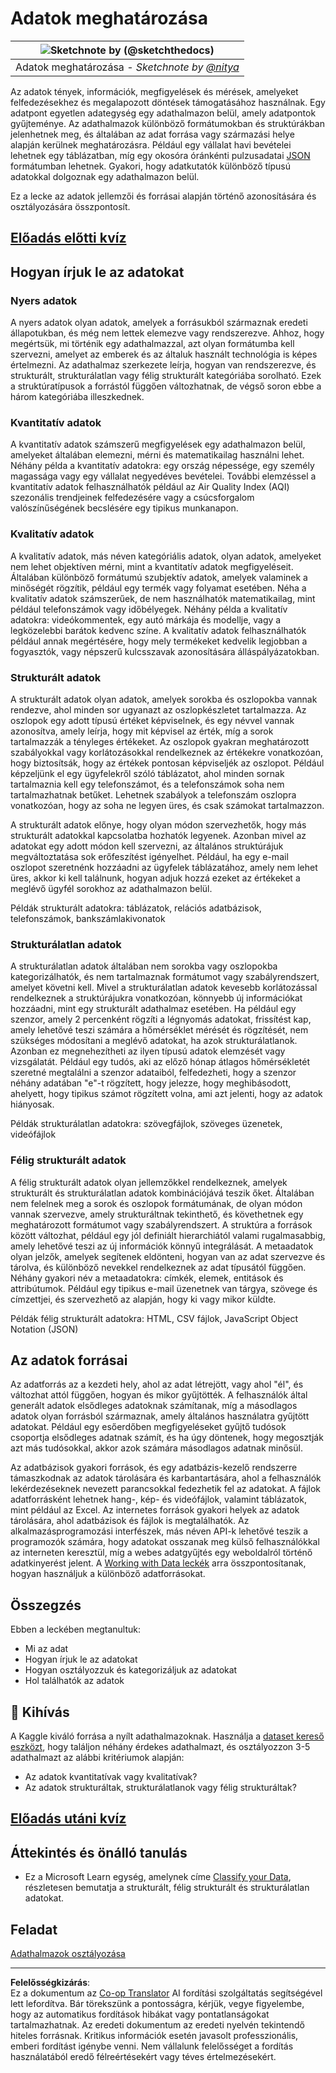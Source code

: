 <!--
CO_OP_TRANSLATOR_METADATA:
{
  "original_hash": "1228edf3572afca7d7cdcd938b6b4984",
  "translation_date": "2025-09-04T22:19:38+00:00",
  "source_file": "1-Introduction/03-defining-data/README.md",
  "language_code": "hu"
}
-->
# Adatok meghatározása

|![ Sketchnote by [(@sketchthedocs)](https://sketchthedocs.dev) ](../../sketchnotes/03-DefiningData.png)|
|:---:|
|Adatok meghatározása - _Sketchnote by [@nitya](https://twitter.com/nitya)_ |

Az adatok tények, információk, megfigyelések és mérések, amelyeket felfedezésekhez és megalapozott döntések támogatásához használnak. Egy adatpont egyetlen adategység egy adathalmazon belül, amely adatpontok gyűjteménye. Az adathalmazok különböző formátumokban és struktúrákban jelenhetnek meg, és általában az adat forrása vagy származási helye alapján kerülnek meghatározásra. Például egy vállalat havi bevételei lehetnek egy táblázatban, míg egy okosóra óránkénti pulzusadatai [JSON](https://stackoverflow.com/a/383699) formátumban lehetnek. Gyakori, hogy adatkutatók különböző típusú adatokkal dolgoznak egy adathalmazon belül.

Ez a lecke az adatok jellemzői és forrásai alapján történő azonosítására és osztályozására összpontosít.

## [Előadás előtti kvíz](https://purple-hill-04aebfb03.1.azurestaticapps.net/quiz/4)
## Hogyan írjuk le az adatokat

### Nyers adatok
A nyers adatok olyan adatok, amelyek a forrásukból származnak eredeti állapotukban, és még nem lettek elemezve vagy rendszerezve. Ahhoz, hogy megértsük, mi történik egy adathalmazzal, azt olyan formátumba kell szervezni, amelyet az emberek és az általuk használt technológia is képes értelmezni. Az adathalmaz szerkezete leírja, hogyan van rendszerezve, és strukturált, strukturálatlan vagy félig strukturált kategóriába sorolható. Ezek a struktúratípusok a forrástól függően változhatnak, de végső soron ebbe a három kategóriába illeszkednek.

### Kvantitatív adatok
A kvantitatív adatok számszerű megfigyelések egy adathalmazon belül, amelyeket általában elemezni, mérni és matematikailag használni lehet. Néhány példa a kvantitatív adatokra: egy ország népessége, egy személy magassága vagy egy vállalat negyedéves bevételei. További elemzéssel a kvantitatív adatok felhasználhatók például az Air Quality Index (AQI) szezonális trendjeinek felfedezésére vagy a csúcsforgalom valószínűségének becslésére egy tipikus munkanapon.

### Kvalitatív adatok
A kvalitatív adatok, más néven kategóriális adatok, olyan adatok, amelyeket nem lehet objektíven mérni, mint a kvantitatív adatok megfigyeléseit. Általában különböző formátumú szubjektív adatok, amelyek valaminek a minőségét rögzítik, például egy termék vagy folyamat esetében. Néha a kvalitatív adatok számszerűek, de nem használhatók matematikailag, mint például telefonszámok vagy időbélyegek. Néhány példa a kvalitatív adatokra: videókommentek, egy autó márkája és modellje, vagy a legközelebbi barátok kedvenc színe. A kvalitatív adatok felhasználhatók például annak megértésére, hogy mely termékeket kedvelik legjobban a fogyasztók, vagy népszerű kulcsszavak azonosítására álláspályázatokban.

### Strukturált adatok
A strukturált adatok olyan adatok, amelyek sorokba és oszlopokba vannak rendezve, ahol minden sor ugyanazt az oszlopkészletet tartalmazza. Az oszlopok egy adott típusú értéket képviselnek, és egy névvel vannak azonosítva, amely leírja, hogy mit képvisel az érték, míg a sorok tartalmazzák a tényleges értékeket. Az oszlopok gyakran meghatározott szabályokkal vagy korlátozásokkal rendelkeznek az értékekre vonatkozóan, hogy biztosítsák, hogy az értékek pontosan képviseljék az oszlopot. Például képzeljünk el egy ügyfelekről szóló táblázatot, ahol minden sornak tartalmaznia kell egy telefonszámot, és a telefonszámok soha nem tartalmazhatnak betűket. Lehetnek szabályok a telefonszám oszlopra vonatkozóan, hogy az soha ne legyen üres, és csak számokat tartalmazzon.

A strukturált adatok előnye, hogy olyan módon szervezhetők, hogy más strukturált adatokkal kapcsolatba hozhatók legyenek. Azonban mivel az adatokat egy adott módon kell szervezni, az általános struktúrájuk megváltoztatása sok erőfeszítést igényelhet. Például, ha egy e-mail oszlopot szeretnénk hozzáadni az ügyfelek táblázatához, amely nem lehet üres, akkor ki kell találnunk, hogyan adjuk hozzá ezeket az értékeket a meglévő ügyfél sorokhoz az adathalmazon belül.

Példák strukturált adatokra: táblázatok, relációs adatbázisok, telefonszámok, bankszámlakivonatok

### Strukturálatlan adatok
A strukturálatlan adatok általában nem sorokba vagy oszlopokba kategorizálhatók, és nem tartalmaznak formátumot vagy szabályrendszert, amelyet követni kell. Mivel a strukturálatlan adatok kevesebb korlátozással rendelkeznek a struktúrájukra vonatkozóan, könnyebb új információkat hozzáadni, mint egy strukturált adathalmaz esetében. Ha például egy szenzor, amely 2 percenként rögzíti a légnyomás adatokat, frissítést kap, amely lehetővé teszi számára a hőmérséklet mérését és rögzítését, nem szükséges módosítani a meglévő adatokat, ha azok strukturálatlanok. Azonban ez megnehezítheti az ilyen típusú adatok elemzését vagy vizsgálatát. Például egy tudós, aki az előző hónap átlagos hőmérsékletét szeretné megtalálni a szenzor adataiból, felfedezheti, hogy a szenzor néhány adatában "e"-t rögzített, hogy jelezze, hogy meghibásodott, ahelyett, hogy tipikus számot rögzített volna, ami azt jelenti, hogy az adatok hiányosak.

Példák strukturálatlan adatokra: szövegfájlok, szöveges üzenetek, videófájlok

### Félig strukturált adatok
A félig strukturált adatok olyan jellemzőkkel rendelkeznek, amelyek strukturált és strukturálatlan adatok kombinációjává teszik őket. Általában nem felelnek meg a sorok és oszlopok formátumának, de olyan módon vannak szervezve, amely strukturáltnak tekinthető, és követhetnek egy meghatározott formátumot vagy szabályrendszert. A struktúra a források között változhat, például egy jól definiált hierarchiától valami rugalmasabbig, amely lehetővé teszi az új információk könnyű integrálását. A metaadatok olyan jelzők, amelyek segítenek eldönteni, hogyan van az adat szervezve és tárolva, és különböző nevekkel rendelkeznek az adat típusától függően. Néhány gyakori név a metaadatokra: címkék, elemek, entitások és attribútumok. Például egy tipikus e-mail üzenetnek van tárgya, szövege és címzettjei, és szervezhető az alapján, hogy ki vagy mikor küldte.

Példák félig strukturált adatokra: HTML, CSV fájlok, JavaScript Object Notation (JSON)

## Az adatok forrásai

Az adatforrás az a kezdeti hely, ahol az adat létrejött, vagy ahol "él", és változhat attól függően, hogyan és mikor gyűjtötték. A felhasználók által generált adatok elsődleges adatoknak számítanak, míg a másodlagos adatok olyan forrásból származnak, amely általános használatra gyűjtött adatokat. Például egy esőerdőben megfigyeléseket gyűjtő tudósok csoportja elsődleges adatnak számít, és ha úgy döntenek, hogy megosztják azt más tudósokkal, akkor azok számára másodlagos adatnak minősül.

Az adatbázisok gyakori források, és egy adatbázis-kezelő rendszerre támaszkodnak az adatok tárolására és karbantartására, ahol a felhasználók lekérdezéseknek nevezett parancsokkal fedezhetik fel az adatokat. A fájlok adatforrásként lehetnek hang-, kép- és videófájlok, valamint táblázatok, mint például az Excel. Az internetes források gyakori helyek az adatok tárolására, ahol adatbázisok és fájlok is megtalálhatók. Az alkalmazásprogramozási interfészek, más néven API-k lehetővé teszik a programozók számára, hogy adatokat osszanak meg külső felhasználókkal az interneten keresztül, míg a webes adatgyűjtés egy weboldalról történő adatkinyerést jelent. A [Working with Data leckék](../../../../../../../../../2-Working-With-Data) arra összpontosítanak, hogyan használjuk a különböző adatforrásokat.

## Összegzés

Ebben a leckében megtanultuk:

- Mi az adat
- Hogyan írjuk le az adatokat
- Hogyan osztályozzuk és kategorizáljuk az adatokat
- Hol találhatók az adatok

## 🚀 Kihívás

A Kaggle kiváló forrása a nyílt adathalmazoknak. Használja a [dataset kereső eszközt](https://www.kaggle.com/datasets), hogy találjon néhány érdekes adathalmazt, és osztályozzon 3-5 adathalmazt az alábbi kritériumok alapján:

- Az adatok kvantitatívak vagy kvalitatívak?
- Az adatok strukturáltak, strukturálatlanok vagy félig strukturáltak?

## [Előadás utáni kvíz](https://ff-quizzes.netlify.app/en/ds/)

## Áttekintés és önálló tanulás

- Ez a Microsoft Learn egység, amelynek címe [Classify your Data](https://docs.microsoft.com/en-us/learn/modules/choose-storage-approach-in-azure/2-classify-data), részletesen bemutatja a strukturált, félig strukturált és strukturálatlan adatokat.

## Feladat

[Adathalmazok osztályozása](assignment.md)

---

**Felelősségkizárás**:  
Ez a dokumentum az [Co-op Translator](https://github.com/Azure/co-op-translator) AI fordítási szolgáltatás segítségével lett lefordítva. Bár törekszünk a pontosságra, kérjük, vegye figyelembe, hogy az automatikus fordítások hibákat vagy pontatlanságokat tartalmazhatnak. Az eredeti dokumentum az eredeti nyelvén tekintendő hiteles forrásnak. Kritikus információk esetén javasolt professzionális, emberi fordítást igénybe venni. Nem vállalunk felelősséget a fordítás használatából eredő félreértésekért vagy téves értelmezésekért.